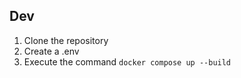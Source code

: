 ## Dev

1. Clone the repository
2. Create a .env
3. Execute the command `docker compose up --build`

